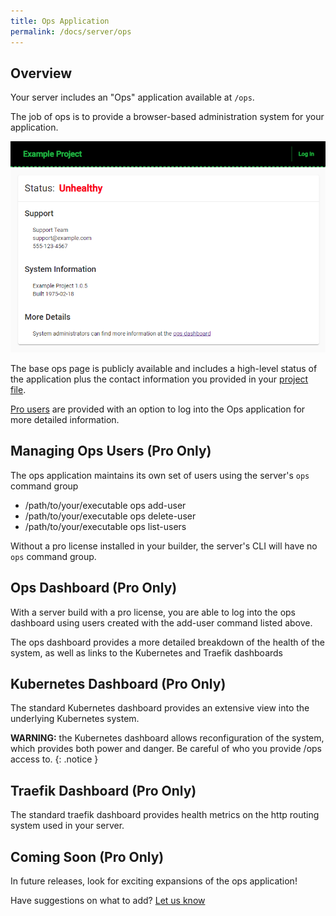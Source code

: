 ```yaml
---
title: Ops Application
permalink: /docs/server/ops
---
```


## Overview

Your server includes an "Ops" application available at `/ops`. 

The job of ops is to provide a browser-based administration system for your application. 

<img src="/assets/images/status-page.png">

The base ops page is publicly available and includes a high-level status of the application plus the 
contact information you provided in your [project file](/docs/cli/project-file).

[Pro users](/pro) are provided with an option to log into the Ops application for more detailed information.

## Managing Ops Users (Pro Only)

The ops application maintains its own set of users using the server's `ops` command group

- /path/to/your/executable ops add-user
- /path/to/your/executable ops delete-user
- /path/to/your/executable ops list-users

Without a pro license installed in your builder, the server's CLI will have no `ops` command group.

## Ops Dashboard (Pro Only)

With a server build with a pro license, you are able to log into the ops dashboard using users created with the add-user command listed above.

The ops dashboard provides a more detailed breakdown of the health of the system, as well as links to the Kubernetes and Traefik dashboards

## Kubernetes Dashboard (Pro Only)

The standard Kubernetes dashboard provides an extensive view into the underlying Kubernetes system.

**WARNING:** the Kubernetes dashboard allows reconfiguration of the system, which provides both power and danger. Be careful of who you provide /ops access to.
{: .notice }

## Traefik Dashboard (Pro Only)

The standard traefik dashboard provides health metrics on the http routing system used in your server.

## Coming Soon (Pro Only)

In future releases, look for exciting expansions of the ops application!

Have suggestions on what to add? [Let us know](/community)

